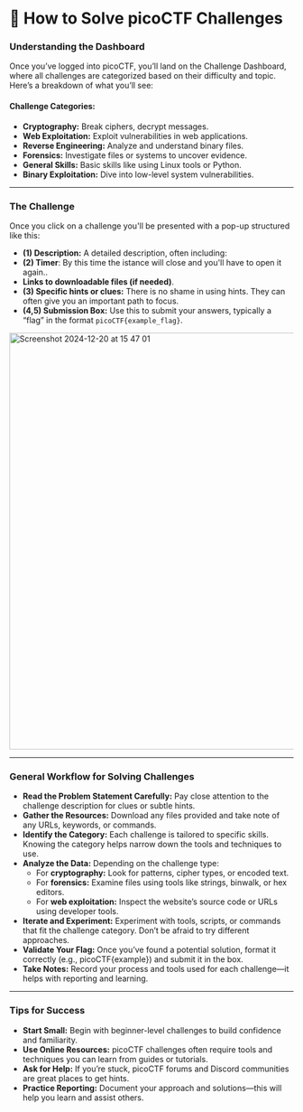 # 🌟 How to Solve picoCTF Challenges


### Understanding the Dashboard

Once you’ve logged into picoCTF, you’ll land on the Challenge Dashboard, where all challenges are categorized based on their difficulty and topic. Here’s a breakdown of what you’ll see:

#### Challenge Categories:

- **Cryptography:** Break ciphers, decrypt messages.
- **Web Exploitation:** Exploit vulnerabilities in web applications.
- **Reverse Engineering:** Analyze and understand binary files.
- **Forensics:** Investigate files or systems to uncover evidence.
- **General Skills:** Basic skills like using Linux tools or Python.
- **Binary Exploitation:** Dive into low-level system vulnerabilities.


---

### The Challenge

Once you click on a challenge you'll be presented with a pop-up structured like this:

- **(1) Description:** A detailed description, often including:
- **(2) Timer**: By this time the istance will close and you'll have to open it again..
- **Links to downloadable files (if needed)**.
- **(3) Specific hints or clues:** There is no shame in using hints. They can often give you an important path to focus.
- **(4,5) Submission Box:** Use this to submit your answers, typically a “flag” in the format `picoCTF{example_flag}`.

<img width="738" alt="Screenshot 2024-12-20 at 15 47 01" src="https://github.com/user-attachments/assets/8dabca09-02a9-451c-8eb0-ace352a54bbf" />


---

### General Workflow for Solving Challenges


- **Read the Problem Statement Carefully:** Pay close attention to the challenge description for clues or subtle hints.
- **Gather the Resources:** Download any files provided and take note of any URLs, keywords, or commands.
- **Identify the Category:** Each challenge is tailored to specific skills. Knowing the category helps narrow down the tools and techniques to use.
- **Analyze the Data:** Depending on the challenge type:
  - For **cryptography:** Look for patterns, cipher types, or encoded text.
  - For **forensics:** Examine files using tools like strings, binwalk, or hex editors.
  - For **web exploitation:** Inspect the website’s source code or URLs using developer tools.
- **Iterate and Experiment:** Experiment with tools, scripts, or commands that fit the challenge category. Don’t be afraid to try different approaches.
- **Validate Your Flag:** Once you’ve found a potential solution, format it correctly (e.g., picoCTF{example}) and submit it in the box.
- **Take Notes:** Record your process and tools used for each challenge—it helps with reporting and learning.


---

### Tips for Success

- **Start Small:** Begin with beginner-level challenges to build confidence and familiarity.
- **Use Online Resources:** picoCTF challenges often require tools and techniques you can learn from guides or tutorials.
- **Ask for Help:** If you’re stuck, picoCTF forums and Discord communities are great places to get hints.
- **Practice Reporting:** Document your approach and solutions—this will help you learn and assist others.
